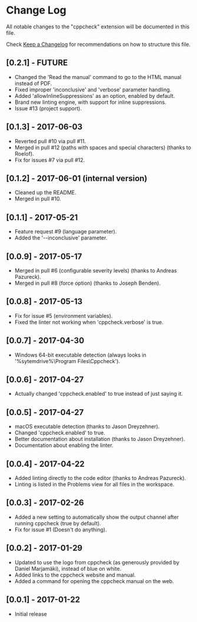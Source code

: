 # Change Log
All notable changes to the "cppcheck" extension will be documented in this file.

Check [Keep a Changelog](http://keepachangelog.com/) for recommendations on how to structure this file.

## [0.2.1] - FUTURE
- Changed the 'Read the manual' command to go to the HTML manual instead of PDF.
- Fixed improper 'inconclusive' and 'verbose' parameter handling.
- Added 'allowInlineSuppressions' as an option, enabled by default.
- Brand new linting engine, with support for inline suppressions.
- Issue #13 (project support).

## [0.1.3] - 2017-06-03
- Reverted pull #10 via pull #11.
- Merged in pull #12 (paths with spaces and special characters) (thanks to Roelof).
- Fix for issues #7 via pull #12.

## [0.1.2] - 2017-06-01 (internal version)
- Cleaned up the README.
- Merged in pull #10.

## [0.1.1] - 2017-05-21
- Feature request #9 (language parameter).
- Added the '--inconclusive' parameter.

## [0.0.9] - 2017-05-17
- Merged in pull #6 (configurable severity levels) (thanks to Andreas Pazureck).
- Merged in pull #8 (force option) (thanks to Joseph Benden).

## [0.0.8] - 2017-05-13
- Fix for issue #5 (environment variables).
- Fixed the linter not working when 'cppcheck.verbose' is true.

## [0.0.7] - 2017-04-30
- Windows 64-bit executable detection (always looks in '%sytemdrive%\Program Files\Cppcheck').

## [0.0.6] - 2017-04-27
- Actually changed 'cppcheck.enabled' to true instead of just saying it.

## [0.0.5] - 2017-04-27
- macOS executable detection (thanks to Jason Dreyzehner).
- Changed 'cppcheck.enabled' to true.
- Better documentation about installation (thanks to Jason Dreyzehner).
- Documentation about enabling the linter.

## [0.0.4] - 2017-04-22
- Added linting directly to the code editor (thanks to Andreas Pazureck).
- Linting is listed in the Problems view for all files in the workspace.

## [0.0.3] - 2017-02-26
- Added a new setting to automatically show the output channel after running cppcheck (true by default).
- Fix for issue #1 (Doesn't do anything).

## [0.0.2] - 2017-01-29
- Updated to use the logo from cppcheck (as generously provided by Daniel Marjamäki), instead of blue on white.
- Added links to the cppcheck website and manual.
- Added a command for opening the cppcheck manual on the web.

## [0.0.1] - 2017-01-22
- Initial release
